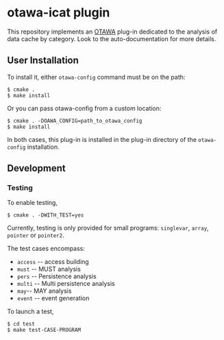 # otawa-icat plugin

This repository implements an [OTAWA](http://otawa.fr) plug-in dedicated to
the analysis of data cache by category. Look to the auto-documentation
for more details.

## User Installation

To install it, either `otawa-config` command must be on the path:

	$ cmake .
	$ make install

Or you can pass otawa-config from a custom location:

	$ cmake . -DOAWA_CONFIG=path_to_otawa_config
	$ make install

In both cases, this plug-in is installed in the plug-in directory
of the `otawa-config` installation.


## Development

### Testing

To enable testing,

	$ cmake . -DWITH_TEST=yes

Currently, testing is only provided for small programs: `singlevar`, `array`,
`pointer` or `pointer2`.

The test cases encompass:
  * `access` -- access building
  * `must` -- MUST analysis
  * `pers` -- Persistence analysis
  * `multi` -- Multi persistence analysis
  * `may`-- MAY analysis
  * `event` -- event generation

To launch a test,

	$ cd test
	$ make test-CASE-PROGRAM
